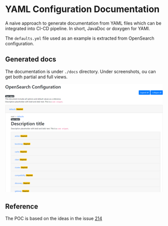 # YAML Configuration Documentation

A naive approach to generate documentation from YAML files which can be integrated into CI-CD pipeline. In short, JavaDoc or doxygen for YAMl.

The `defaults.yml` file used as an example is extracted from OpenSearch configuration.

## Generated docs

The documentation is under `./docs` directory. Under screenshots, ou can get both partial and full views.

![Sample screenshot](./screenshots/partial.png)

## Reference

The POC is based on the ideas in the issue [214](https://github.com/opensearch-project/documentation-website/issues/214)
